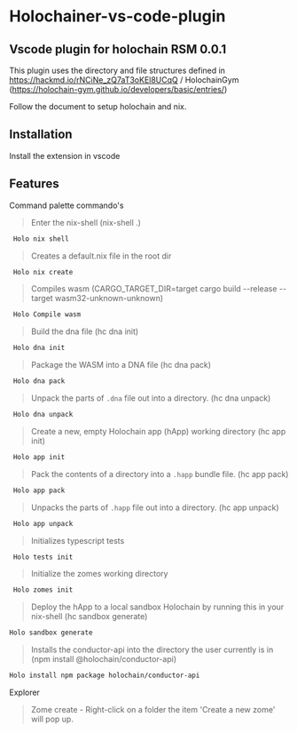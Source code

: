 # Holochainer-vs-code-plugin
## Vscode plugin for holochain RSM 0.0.1


This plugin uses the directory and file structures defined in https://hackmd.io/rNCiNe_zQ7aT3oKEl8UCqQ / HolochainGym (https://holochain-gym.github.io/developers/basic/entries/)

Follow the document to setup holochain and nix.



## Installation
Install the extension in vscode

## Features
Command palette commando's

> Enter the nix-shell (nix-shell .)
```sh
 Holo nix shell
```

> Creates a default.nix file in the root dir
```sh
 Holo nix create
```

> Compiles wasm (CARGO_TARGET_DIR=target cargo build --release --target wasm32-unknown-unknown)
```sh
 Holo Compile wasm
```

> Build the dna file (hc dna init)
```sh
 Holo dna init
```

> Package the WASM into a DNA file (hc dna pack)
```sh
 Holo dna pack
```

>  Unpack the parts of `.dna` file out into a directory. (hc dna unpack)
```sh
 Holo dna unpack
```

> Create a new, empty Holochain app (hApp) working directory (hc app init)
```sh
 Holo app init
```
> Pack the contents of a directory into a `.happ` bundle file. (hc app pack)
```sh
 Holo app pack
```
> Unpacks the parts of `.happ` file out into a directory. (hc app unpack)
```sh
 Holo app unpack
```
>  Initializes typescript tests
```sh
 Holo tests init
```
> Initialize the zomes working directory
```sh
 Holo zomes init
```
> Deploy the hApp to a local sandbox Holochain by running this in your nix-shell (hc sandbox generate)
```sh
Holo sandbox generate
```
> Installs the conductor-api into the directory the user currently is in (npm install @holochain/conductor-api)
```sh
Holo install npm package holochain/conductor-api
```
Explorer

> Zome create - Right-click on a folder the item 'Create a new zome' will pop up.
